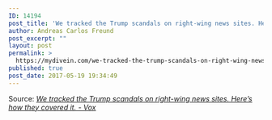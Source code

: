 ```yaml
---
ID: 14194
post_title: 'We tracked the Trump scandals on right-wing news sites. Here’s how they covered it. &#8211; Vox'
author: Andreas Carlos Freund
post_excerpt: ""
layout: post
permalink: >
  https://mydivein.com/we-tracked-the-trump-scandals-on-right-wing-news-sites-heres-how-they-covered-it-vox/
published: true
post_date: 2017-05-19 19:34:49
---
```

Source: <em><a href="https://www.vox.com/policy-and-politics/2017/5/18/15646098/right-wing-media-collective-memories">We tracked the Trump scandals on right-wing news sites. Here’s how they covered it. - Vox</a></em>